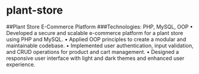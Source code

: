 # plant-store

##Plant Store E-Commerce Platform 
###Technologies: PHP, MySQL, OOP 
• Developed a secure and scalable e-commerce platform for a plant store using PHP and MySQL. 
• Applied OOP principles to create a modular and maintainable codebase. 
• Implemented user authentication, input validation, and CRUD operations for product and cart 
management. 
• Designed a responsive user interface with light and dark themes and enhanced user experience.
